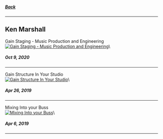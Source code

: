 ##### [Back](README.md)
---
## Ken Marshall

Gain Staging - Music Production and Engineering\
[![Gain Staging - Music Production and Engineering](http://img.youtube.com/vi/n20tI4obEmU/0.jpg)](https://youtu.be/n20tI4obEmU)\
##### Oct 9, 2020
---
Gain Structure In Your Studio\
[![Gain Structure In Your Studio](http://img.youtube.com/vi/MnO62qe8QFg/0.jpg)](https://youtu.be/MnO62qe8QFg)\
##### Apr 26, 2019
---
Mixing Into your Buss\
[![Mixing Into your Buss](http://img.youtube.com/vi/yxlKsoEjsyo/0.jpg)](https://youtu.be/yxlKsoEjsyo)\
##### Apr 6, 2019
---

